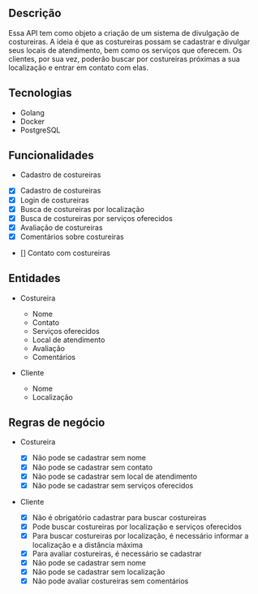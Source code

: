## Descrição

Essa API tem como objeto a criação de um sistema de divulgação de costureiras.
A ideia é que as costureiras possam se cadastrar e divulgar seus locais de atendimento, bem como os serviços que oferecem.
Os clientes, por sua vez, poderão buscar por costureiras próximas a sua localização e entrar em contato com elas.

## Tecnologias

- Golang
- Docker
- PostgreSQL

## Funcionalidades

- Cadastro de costureiras
- [x] Cadastro de costureiras
- [x] Login de costureiras
- [X] Busca de costureiras por localização
- [X] Busca de costureiras por serviços oferecidos
- [X] Avaliação de costureiras
- [X] Comentários sobre costureiras
- [] Contato com costureiras

## Entidades

- Costureira

  - Nome
  - Contato
  - Serviços oferecidos
  - Local de atendimento
  - Avaliação
  - Comentários

- Cliente

  - Nome
  - Localização

## Regras de negócio

- Costureira

  - [x] Não pode se cadastrar sem nome
  - [x] Não pode se cadastrar sem contato
  - [x] Não pode se cadastrar sem local de atendimento
  - [x] Não pode se cadastrar sem serviços oferecidos

- Cliente
  - [X] Não é obrigatório cadastrar para buscar costureiras
  - [X] Pode buscar costureiras por localização e serviços oferecidos
  - [X] Para buscar costureiras por localização, é necessário informar a localização e a distância máxima
  - [X] Para avaliar costureiras, é necessário se cadastrar
  - [X] Não pode se cadastrar sem nome
  - [X] Não pode se cadastrar sem localização
  - [X] Não pode avaliar costureiras sem comentários
